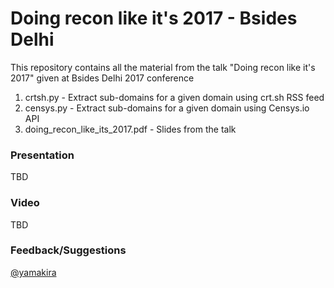 # Doing recon like it's 2017 - Bsides Delhi

This repository contains all the material from the talk "Doing recon like it's 2017" given at Bsides Delhi 2017 conference

1. crtsh.py - Extract sub-domains for a given domain using crt.sh RSS feed
2. censys.py - Extract sub-domains for a given domain using Censys.io API
3. doing_recon_like_its_2017.pdf - Slides from the talk


### Presentation

TBD

### Video

TBD

### Feedback/Suggestions

[@yamakira](https://twitter.com/yamakira_)

